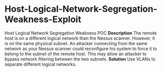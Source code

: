 # Host-Logical-Network-Segregation-Weakness-Exploit
Host Logical Network Segregation Weakness POC
**Description**
The remote host is on a different logical network than the Nessus scanner. However, it is on the same physical subnet.
An attacker connecting from the same network as your Nessus scanner could reconfigure his system to force it to belong to the subnet of the remote host.
This may allow an attacker to bypass network filtering between the two subnets.
**Solution**
Use VLANs to separate different logical networks.
